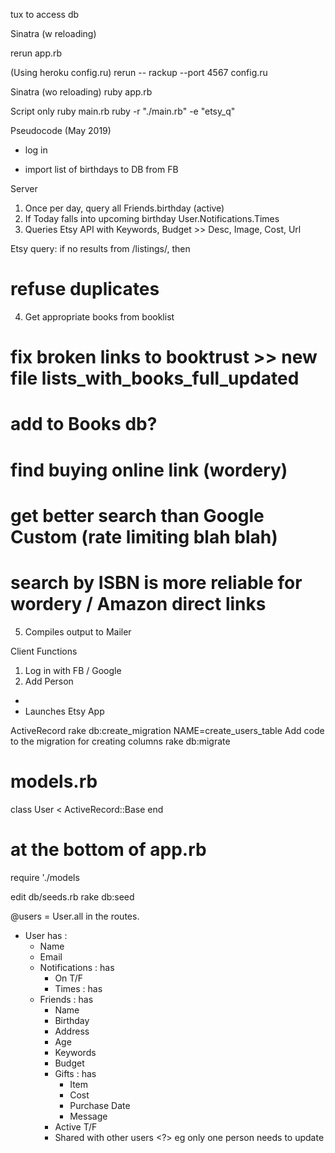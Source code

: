 tux
to access db


Sinatra (w reloading)

rerun app.rb

(Using heroku config.ru)
rerun -- rackup --port 4567 config.ru

Sinatra (wo reloading)
ruby app.rb




Script only
ruby main.rb
ruby -r "./main.rb" -e "etsy_q"

Pseudocode (May 2019)
- log in

- import list of birthdays to DB from FB

Server
1. Once per day, query all Friends.birthday (active)
2. If Today falls into upcoming birthday User.Notifications.Times
3. Queries Etsy API with Keywords, Budget >> Desc, Image, Cost, Url

Etsy query: if no results from /listings/, then 

# refuse duplicates

4. Get appropriate books from booklist

# fix broken links to booktrust >> new file lists_with_books_full_updated
# add to Books db?
# find buying online link (wordery) 
# get better search than Google Custom (rate limiting blah blah)
#   search by ISBN is more reliable for wordery / Amazon direct links  

5. Compiles output to Mailer

Client Functions
1. Log in with FB / Google
2. Add Person


- 
- Launches Etsy App

ActiveRecord
rake db:create_migration NAME=create_users_table
Add code to the migration for creating columns
rake db:migrate

# models.rb
class User < ActiveRecord::Base
end

# at the bottom of app.rb
require './models

edit db/seeds.rb
rake db:seed

@users = User.all in the routes.



- User has :
    + Name
    + Email
    + Notifications : has
        * On T/F
        * Times : has
    + Friends : has
        + Name
        + Birthday
        + Address
        + Age
        + Keywords
        + Budget
        + Gifts : has
            + Item
            + Cost
            + Purchase Date
            + Message
        + Active T/F
        + Shared with other users <?> eg only one person needs to update